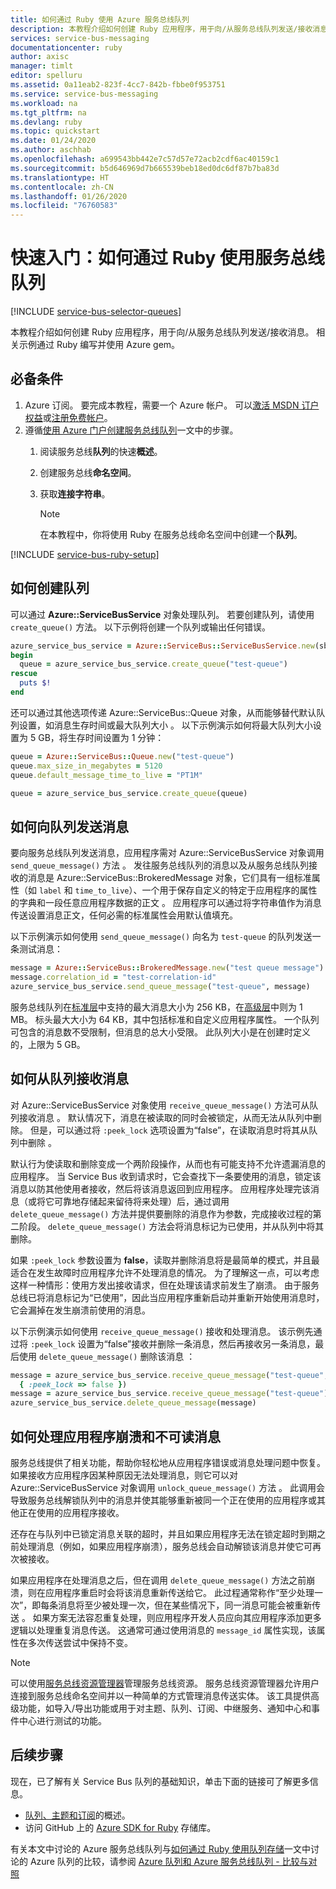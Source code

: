 ```yaml
---
title: 如何通过 Ruby 使用 Azure 服务总线队列
description: 本教程介绍如何创建 Ruby 应用程序，用于向/从服务总线队列发送/接收消息。
services: service-bus-messaging
documentationcenter: ruby
author: axisc
manager: timlt
editor: spelluru
ms.assetid: 0a11eab2-823f-4cc7-842b-fbbe0f953751
ms.service: service-bus-messaging
ms.workload: na
ms.tgt_pltfrm: na
ms.devlang: ruby
ms.topic: quickstart
ms.date: 01/24/2020
ms.author: aschhab
ms.openlocfilehash: a699543bb442e7c57d57e72acb2cdf6ac40159c1
ms.sourcegitcommit: b5d646969d7b665539beb18ed0dc6df87b7ba83d
ms.translationtype: HT
ms.contentlocale: zh-CN
ms.lasthandoff: 01/26/2020
ms.locfileid: "76760583"
---
```

# <a name="quickstart-how-to-use-service-bus-queues-with-ruby"></a>快速入门：如何通过 Ruby 使用服务总线队列

[!INCLUDE [service-bus-selector-queues](../../includes/service-bus-selector-queues.md)]

本教程介绍如何创建 Ruby 应用程序，用于向/从服务总线队列发送/接收消息。 相关示例通过 Ruby 编写并使用 Azure gem。

## <a name="prerequisites"></a>必备条件
1. Azure 订阅。 要完成本教程，需要一个 Azure 帐户。 可以[激活 MSDN 订户权益](https://azure.microsoft.com/pricing/member-offers/credit-for-visual-studio-subscribers/?WT.mc_id=A85619ABF)或[注册免费帐户](https://azure.microsoft.com/free/?WT.mc_id=A85619ABF)。
2. 遵循[使用 Azure 门户创建服务总线队列](service-bus-quickstart-portal.md)一文中的步骤。
    1. 阅读服务总线**队列**的快速**概述**。 
    2. 创建服务总线**命名空间**。 
    3. 获取**连接字符串**。 

        > [!NOTE]
        > 在本教程中，你将使用 Ruby 在服务总线命名空间中创建一个**队列**。 

[!INCLUDE [service-bus-ruby-setup](../../includes/service-bus-ruby-setup.md)]

## <a name="how-to-create-a-queue"></a>如何创建队列
可以通过 **Azure::ServiceBusService** 对象处理队列。 若要创建队列，请使用 `create_queue()` 方法。 以下示例将创建一个队列或输出任何错误。

```ruby
azure_service_bus_service = Azure::ServiceBus::ServiceBusService.new(sb_host, { signer: signer})
begin
  queue = azure_service_bus_service.create_queue("test-queue")
rescue
  puts $!
end
```

还可以通过其他选项传递 Azure::ServiceBus::Queue 对象，从而能够替代默认队列设置，如消息生存时间或最大队列大小  。 以下示例演示如何将最大队列大小设置为 5 GB，将生存时间设置为 1 分钟：

```ruby
queue = Azure::ServiceBus::Queue.new("test-queue")
queue.max_size_in_megabytes = 5120
queue.default_message_time_to_live = "PT1M"

queue = azure_service_bus_service.create_queue(queue)
```

## <a name="how-to-send-messages-to-a-queue"></a>如何向队列发送消息
要向服务总线队列发送消息，应用程序需对 Azure::ServiceBusService 对象调用 `send_queue_message()` 方法  。 发往服务总线队列的消息以及从服务总线队列接收的消息是 Azure::ServiceBus::BrokeredMessage 对象，它们具有一组标准属性（如 `label` 和 `time_to_live`）、一个用于保存自定义的特定于应用程序的属性的字典和一段任意应用程序数据的正文  。 应用程序可以通过将字符串值作为消息传送设置消息正文，任何必需的标准属性会用默认值填充。

以下示例演示如何使用 `send_queue_message()` 向名为 `test-queue` 的队列发送一条测试消息：

```ruby
message = Azure::ServiceBus::BrokeredMessage.new("test queue message")
message.correlation_id = "test-correlation-id"
azure_service_bus_service.send_queue_message("test-queue", message)
```

服务总线队列在[标准层](service-bus-premium-messaging.md)中支持的最大消息大小为 256 KB，在[高级层](service-bus-premium-messaging.md)中则为 1 MB。 标头最大大小为 64 KB，其中包括标准和自定义应用程序属性。 一个队列可包含的消息数不受限制，但消息的总大小受限。 此队列大小是在创建时定义的，上限为 5 GB。

## <a name="how-to-receive-messages-from-a-queue"></a>如何从队列接收消息
对 Azure::ServiceBusService 对象使用 `receive_queue_message()` 方法可从队列接收消息  。 默认情况下，消息在被读取的同时会被锁定，从而无法从队列中删除。 但是，可以通过将 `:peek_lock` 选项设置为“false”，在读取消息时将其从队列中删除  。

默认行为使读取和删除变成一个两阶段操作，从而也有可能支持不允许遗漏消息的应用程序。 当 Service Bus 收到请求时，它会查找下一条要使用的消息，锁定该消息以防其他使用者接收，然后将该消息返回到应用程序。 应用程序处理完该消息（或将它可靠地存储起来留待将来处理）后，通过调用 `delete_queue_message()` 方法并提供要删除的消息作为参数，完成接收过程的第二阶段。 `delete_queue_message()` 方法会将消息标记为已使用，并从队列中将其删除。

如果 `:peek_lock` 参数设置为 **false**，读取并删除消息将是最简单的模式，并且最适合在发生故障时应用程序允许不处理消息的情况。 为了理解这一点，可以考虑这样一种情形：使用方发出接收请求，但在处理该请求前发生了崩溃。 由于服务总线已将消息标记为“已使用”，因此当应用程序重新启动并重新开始使用消息时，它会漏掉在发生崩溃前使用的消息。

以下示例演示如何使用 `receive_queue_message()` 接收和处理消息。 该示例先通过将 `:peek_lock` 设置为“false”接收并删除一条消息，然后再接收另一条消息，最后使用 `delete_queue_message()` 删除该消息  ：

```ruby
message = azure_service_bus_service.receive_queue_message("test-queue",
  { :peek_lock => false })
message = azure_service_bus_service.receive_queue_message("test-queue")
azure_service_bus_service.delete_queue_message(message)
```

## <a name="how-to-handle-application-crashes-and-unreadable-messages"></a>如何处理应用程序崩溃和不可读消息
服务总线提供了相关功能，帮助你轻松地从应用程序错误或消息处理问题中恢复。 如果接收方应用程序因某种原因无法处理消息，则它可以对 Azure::ServiceBusService 对象调用 `unlock_queue_message()` 方法  。 此调用会导致服务总线解锁队列中的消息并使其能够重新被同一个正在使用的应用程序或其他正在使用的应用程序接收。

还存在与队列中已锁定消息关联的超时，并且如果应用程序无法在锁定超时到期之前处理消息（例如，如果应用程序崩溃），服务总线会自动解锁该消息并使它可再次被接收。

如果应用程序在处理消息之后，但在调用 `delete_queue_message()` 方法之前崩溃，则在应用程序重启时会将该消息重新传送给它。 此过程通常称作“至少处理一次”，即每条消息将至少被处理一次，但在某些情况下，同一消息可能会被重新传送  。 如果方案无法容忍重复处理，则应用程序开发人员应向其应用程序添加更多逻辑以处理重复消息传送。 这通常可通过使用消息的 `message_id` 属性实现，该属性在多次传送尝试中保持不变。

> [!NOTE]
> 可以使用[服务总线资源管理器](https://github.com/paolosalvatori/ServiceBusExplorer/)管理服务总线资源。 服务总线资源管理器允许用户连接到服务总线命名空间并以一种简单的方式管理消息传送实体。 该工具提供高级功能，如导入/导出功能或用于对主题、队列、订阅、中继服务、通知中心和事件中心进行测试的功能。 

## <a name="next-steps"></a>后续步骤
现在，已了解有关 Service Bus 队列的基础知识，单击下面的链接可了解更多信息。

* [队列、主题和订阅](service-bus-queues-topics-subscriptions.md)的概述。
* 访问 GitHub 上的 [Azure SDK for Ruby](https://github.com/Azure/azure-sdk-for-ruby) 存储库。

有关本文中讨论的 Azure 服务总线队列与[如何通过 Ruby 使用队列存储](../storage/queues/storage-ruby-how-to-use-queue-storage.md)一文中讨论的 Azure 队列的比较，请参阅 [Azure 队列和 Azure 服务总线队列 - 比较与对照](service-bus-azure-and-service-bus-queues-compared-contrasted.md)

